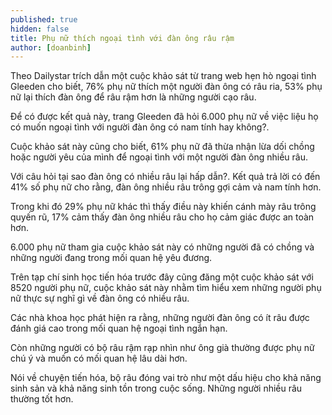 ```yaml
---
published: true
hidden: false
title: Phụ nữ thích ngoại tình với đàn ông râu rậm
author: [doanbinh]
---
```


Theo Dailystar trích dẫn một cuộc khảo sát từ trang web hẹn hò ngoại tình Gleeden cho biết, 76% phụ nữ thích một người đàn ông có râu ria, 53% phụ nữ lại thích đàn ông để râu rậm hơn là những người cạo râu.

Để có được kết quả này, trang Gleeden đã hỏi 6.000 phụ nữ về việc liệu họ có muốn ngoại tình với người đàn ông có nam tính hay không?.

Cuộc khảo sát này cũng cho biết, 61% phụ nữ đã thừa nhận lừa dối chồng hoặc người yêu của mình để ngoại tình với một người đàn ông nhiều râu.

Với câu hỏi tại sao đàn ông có nhiều râu lại hấp dẫn?. Kết quả trả lời có đến 41% số phụ nữ cho rằng, đàn ông nhiều râu trông gợi cảm và nam tính hơn.

Trong khi đó 29% phụ nữ khác thì thấy điều này khiến cánh mày râu trông quyến rũ, 17% cảm thấy đàn ông nhiều râu cho họ cảm giác được an toàn hơn.

6.000 phụ nữ tham gia cuộc khảo sát này có những người đã có chồng và những người đang trong mối quan hệ yêu đương.

Trên tạp chí sinh học tiến hóa trước đây cũng đăng một cuộc khảo sát với 8520 người phụ nữ, cuộc khảo sát này nhằm tìm hiểu xem những người phụ nữ thực sự nghĩ gì về đàn ông có nhiều râu.

Các nhà khoa học phát hiện ra rằng, những người đàn ông có ít râu được đánh giá cao trong mối quan hệ ngoại tình ngắn hạn.

Còn những người có bộ râu rậm rạp nhìn như ông già thường được phụ nữ chú ý và muốn có mối quan hệ lâu dài hơn.

Nói về chuyện tiến hóa, bộ râu đóng vai trò như một dấu hiệu cho khả năng sinh sản và khả năng sinh tồn trong cuộc sống. Những người nhiều râu thường tốt hơn.
